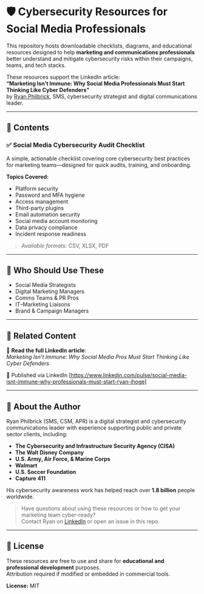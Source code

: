 # 🛡️ Cybersecurity Resources for Social Media Professionals

This repository hosts downloadable checklists, diagrams, and educational resources designed to help **marketing and communications professionals** better understand and mitigate cybersecurity risks within their campaigns, teams, and tech stacks.

These resources support the LinkedIn article:  
**“Marketing Isn’t Immune: Why Social Media Professionals Must Start Thinking Like Cyber Defenders”**  
by [Ryan Philbrick](https://www.linkedin.com/in/christopherryanphilbrick/), SMS, cybersecurity strategist and digital communications leader.

---

## 📁 Contents

### ✅ Social Media Cybersecurity Audit Checklist
A simple, actionable checklist covering core cybersecurity best practices for marketing teams—designed for quick audits, training, and onboarding.

**Topics Covered:**
- Platform security
- Password and MFA hygiene
- Access management
- Third-party plugins
- Email automation security
- Social media account monitoring
- Data privacy compliance
- Incident response readiness

> _Available formats:_ CSV, XLSX, PDF

---

## 🧠 Who Should Use These

- Social Media Strategists  
- Digital Marketing Managers  
- Comms Teams & PR Pros  
- IT–Marketing Liaisons  
- Brand & Campaign Managers

---

## 🧵 Related Content

🔗 **Read the full LinkedIn article**:  
_Marketing Isn’t Immune: Why Social Media Pros Must Start Thinking Like Cyber Defenders_ 

📍 Published via LinkedIn [https://www.linkedin.com/pulse/social-media-isnt-immune-why-professionals-must-start-ryan-jhoge]

---

## 👋 About the Author

Ryan Philbrick (SMS, CSM, APR) is a digital strategist and cybersecurity communications leader with experience supporting public and private sector clients, including:
- **The Cybersecurity and Infrastructure Security Agency (CISA)**  
- **The Walt Disney Company**  
- **U.S. Army, Air Force, & Marine Corps**
- **Walmart**
- **U.S. Soccer Foundation**
- **Capture 411**

His cybersecurity awareness work has helped reach over **1.8 billion** people worldwide.

> Have questions about using these resources or how to get your marketing team cyber-ready?  
> Contact Ryan on [LinkedIn](https://www.linkedin.com/in/christopherryanphilbrick/) or open an issue in this repo.

---

## 📜 License

These resources are free to use and share for **educational and professional development** purposes.  
Attribution required if modified or embedded in commercial tools.

**License:** MIT
